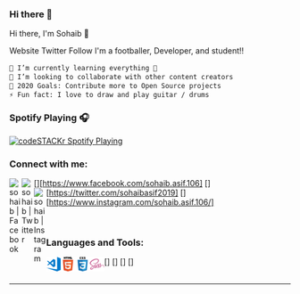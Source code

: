 ### Hi there 👋

Hi there, I'm Sohaib 👋

Website Twitter Follow
I'm a footballer, Developer, and student!!

    
    🌱 I’m currently learning everything 🤣
    👯 I’m looking to collaborate with other content creators
    🥅 2020 Goals: Contribute more to Open Source projects
    ⚡ Fun fact: I love to draw and play guitar / drums


### Spotify Playing 🎧

[<img src="https://now-playing-codestackr.vercel.app/api/spotify-playing" alt="codeSTACKr Spotify Playing" width="350" />](https://open.spotify.com/user/swyqyimdc12jajde4vpwd2x1b)

### Connect with me:

[<img align="left" alt="sohaib | Facebook" width="22px" src="https://cdn.jsdelivr.net/npm/simple-icons@v3/icons/youtube.svg" />][https://www.facebook.com/sohaib.asif.106]
[<img align="left" alt="sohaib | Twitter" width="22px" src="https://cdn.jsdelivr.net/npm/simple-icons@v3/icons/twitter.svg" />][https://twitter.com/sohaibasif2019]
[<img align="left" alt="sohaib | Instagram" width="22px" src="https://cdn.jsdelivr.net/npm/simple-icons@v3/icons/instagram.svg" />][https://www.instagram.com/sohaib.asif.106/]

<br />

### Languages and Tools:

[<img align="left" alt="Visual Studio Code" width="26px" src="https://raw.githubusercontent.com/github/explore/80688e429a7d4ef2fca1e82350fe8e3517d3494d/topics/visual-studio-code/visual-studio-code.png" />]
[<img align="left" alt="HTML5" width="26px" src="https://raw.githubusercontent.com/github/explore/80688e429a7d4ef2fca1e82350fe8e3517d3494d/topics/html/html.png" />]
[<img align="left" alt="CSS3" width="26px" src="https://raw.githubusercontent.com/github/explore/80688e429a7d4ef2fca1e82350fe8e3517d3494d/topics/css/css.png" />]
[<img align="left" alt="Sass" width="26px" src="https://raw.githubusercontent.com/github/explore/80688e429a7d4ef2fca1e82350fe8e3517d3494d/topics/sass/sass.png" />]
<br />
<br />

---
